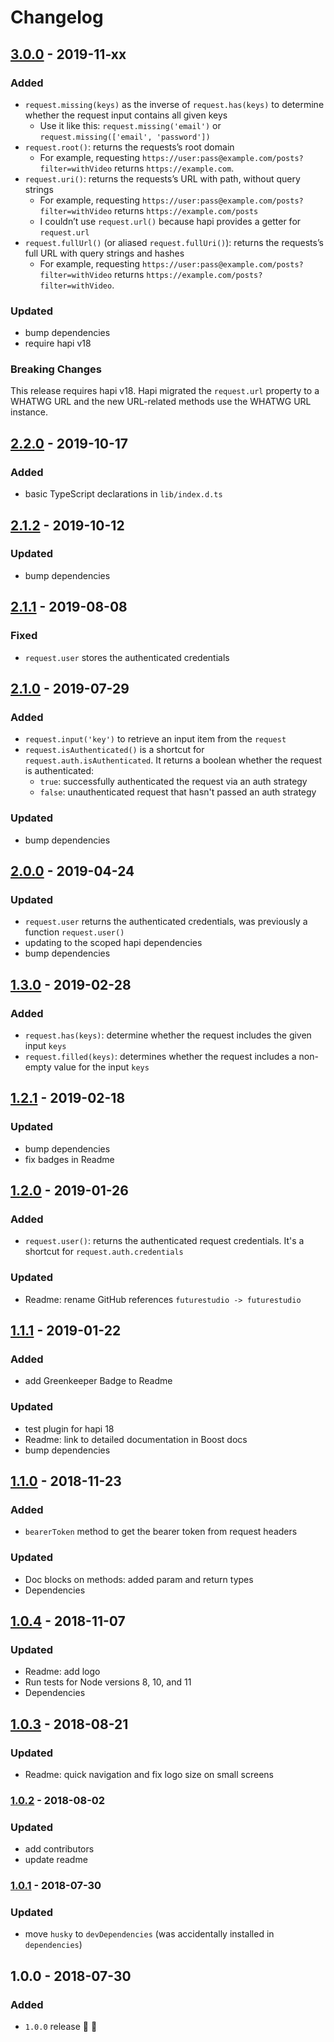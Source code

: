 # Changelog


## [3.0.0](https://github.com/futurestudio/hapi-request-utilities/compare/v2.2.0...v3.0.0) - 2019-11-xx

### Added
- `request.missing(keys)` as the inverse of `request.has(keys)` to determine whether the request input contains all given keys
  - Use it like this: `request.missing('email')` or `request.missing(['email', 'password'])`
- `request.root()`: returns the requests’s root domain
  - For example, requesting `https://user:pass@example.com/posts?filter=withVideo` returns `https://example.com`.
- `request.uri()`: returns the requests’s URL with path, without query strings
  - For example, requesting `https://user:pass@example.com/posts?filter=withVideo` returns `https://example.com/posts`
  - I couldn’t use `request.url()` because hapi provides a getter for `request.url`
- `request.fullUrl()` (or aliased `request.fullUri()`): returns the requests’s full URL with query strings and hashes
  - For example, requesting `https://user:pass@example.com/posts?filter=withVideo` returns `https://example.com/posts?filter=withVideo`.

### Updated
- bump dependencies
- require hapi v18


### Breaking Changes
This release requires hapi v18. Hapi migrated the `request.url` property to a WHATWG URL and the new URL-related methods use the WHATWG URL instance.


## [2.2.0](https://github.com/futurestudio/hapi-request-utilities/compare/v2.1.1...v2.2.0) - 2019-10-17

### Added
- basic TypeScript declarations in `lib/index.d.ts`


## [2.1.2](https://github.com/futurestudio/hapi-request-utilities/compare/v2.1.1...v2.1.2) - 2019-10-12

### Updated
- bump dependencies


## [2.1.1](https://github.com/futurestudio/hapi-request-utilities/compare/v2.1.0...v2.1.1) - 2019-08-08

### Fixed
- `request.user` stores the authenticated credentials


## [2.1.0](https://github.com/futurestudio/hapi-request-utilities/compare/v2.0.0...v2.1.0) - 2019-07-29

### Added
- `request.input('key')` to retrieve an input item from the `request`
- `request.isAuthenticated()` is a shortcut for `request.auth.isAuthenticated`. It returns a boolean whether the request is authenticated:
  - `true`: successfully authenticated the request via an auth strategy
  - `false`: unauthenticated request that hasn't passed an auth strategy

### Updated
- bump dependencies


## [2.0.0](https://github.com/futurestudio/hapi-request-utilities/compare/v1.3.0...v2.0.0) - 2019-04-24

### Updated
- `request.user` returns the authenticated credentials, was previously a function `request.user()`
- updating to the scoped hapi dependencies
- bump dependencies


## [1.3.0](https://github.com/futurestudio/hapi-request-utilities/compare/v1.2.1...v1.3.0) - 2019-02-28

### Added
- `request.has(keys)`: determine whether the request includes the given input `keys`
- `request.filled(keys)`: determines whether the request includes a non-empty value for the input `keys`


## [1.2.1](https://github.com/futurestudio/hapi-request-utilities/compare/v1.2.0...v1.2.1) - 2019-02-18

### Updated
- bump dependencies
- fix badges in Readme


## [1.2.0](https://github.com/futurestudio/hapi-request-utilities/compare/v1.1.1...v1.2.0) - 2019-01-26

### Added
- `request.user()`: returns the authenticated request credentials. It's a shortcut for `request.auth.credentials`

### Updated
- Readme: rename GitHub references `futurestudio -> futurestudio`


## [1.1.1](https://github.com/futurestudio/hapi-request-utilities/compare/v1.1.0...v1.1.1) - 2019-01-22

### Added
- add Greenkeeper Badge to Readme

### Updated
- test plugin for hapi 18
- Readme: link to detailed documentation in Boost docs
- bump dependencies


## [1.1.0](https://github.com/futurestudio/hapi-request-utilities/compare/v1.0.4...v1.1.0) - 2018-11-23

### Added
- `bearerToken` method to get the bearer token from request headers

### Updated
- Doc blocks on methods: added param and return types
- Dependencies


## [1.0.4](https://github.com/futurestudio/hapi-request-utilities/compare/v1.0.3...v1.0.4) - 2018-11-07

### Updated
- Readme: add logo
- Run tests for Node versions 8, 10, and 11
- Dependencies


## [1.0.3](https://github.com/futurestudio/hapi-request-utilities/compare/v1.0.2...v1.0.3) - 2018-08-21

### Updated
- Readme: quick navigation and fix logo size on small screens


### [1.0.2](https://github.com/futurestudio/hapi-request-utilities/compare/v1.0.1...v1.0.2) - 2018-08-02

### Updated
- add contributors
- update readme


### [1.0.1](https://github.com/futurestudio/hapi-request-utilities/compare/v1.0.0...v1.0.1) - 2018-07-30

### Updated
- move `husky` to `devDependencies` (was accidentally installed in `dependencies`)


## 1.0.0 - 2018-07-30

### Added
- `1.0.0` release 🚀 🎉
